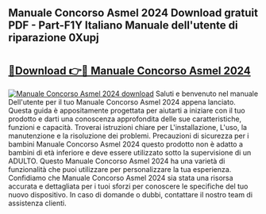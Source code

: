 ## Manuale Concorso Asmel 2024 Download gratuit PDF - Part-F1Y Italiano Manuale dell'utente di riparazione 0Xupj

# <h2><a href="http://dfgvdg.blite.top/?on=Manuale+Concorso+Asmel+2024">🔗Download 👉🔴 Manuale Concorso Asmel 2024</a></h2>

[![Manuale Concorso Asmel 2024 download](https://i.imgur.com/lujVjoI.png)](http://dfgvdg.blite.top/?on=Manuale+Concorso+Asmel+2024)
Saluti e benvenuto nel manuale Dell'utente per il tuo Manuale Concorso Asmel 2024 appena lanciato. Questa guida è appositamente progettata per aiutarti a iniziare con il tuo prodotto e darti una conoscenza approfondita delle sue caratteristiche, funzioni e capacità. Troverai istruzioni chiare per L'installazione, L'uso, la manutenzione e la risoluzione dei problemi. Precauzioni di sicurezza per i bambini Manuale Concorso Asmel 2024 questo prodotto non è adatto a bambini di età inferiore e deve essere utilizzato sotto la supervisione di un ADULTO. Questo Manuale Concorso Asmel 2024 ha una varietà di funzionalità che puoi utilizzare per personalizzare la tua esperienza. Confidiamo che Manuale Concorso Asmel 2024 sia stata una risorsa accurata e dettagliata per i tuoi sforzi per conoscere le specifiche del tuo nuovo dispositivo. In caso di domande o dubbi, contattare il nostro team di assistenza clienti.
